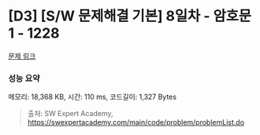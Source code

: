 # [D3] [S/W 문제해결 기본] 8일차 - 암호문1 - 1228 

[문제 링크](https://swexpertacademy.com/main/code/problem/problemDetail.do?contestProbId=AV14w-rKAHACFAYD) 

### 성능 요약

메모리: 18,368 KB, 시간: 110 ms, 코드길이: 1,327 Bytes



> 출처: SW Expert Academy, https://swexpertacademy.com/main/code/problem/problemList.do